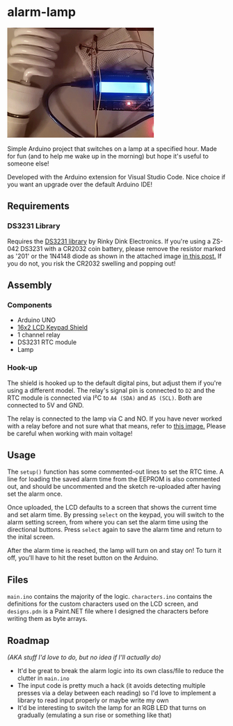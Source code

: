 # alarm-lamp

![](footage.gif)

Simple Arduino project that switches on a lamp at a specified hour. Made for fun (and to help me wake up in the morning) but hope it's useful to someone else! 

Developed with the Arduino extension for Visual Studio Code. Nice choice if you want an upgrade over the default Arduino IDE!

## Requirements

### DS3231 Library

Requires the [DS3231 library](http://www.rinkydinkelectronics.com/library.php?id=73) by Rinky Dink Electronics. If you're using a ZS-042 DS3231 with a CR2032 coin battery, please remove the resistor marked as '201' or the 1N4148 diode as shown in the attached image [in this post.](https://forum.arduino.cc/index.php?topic=278270.msg2916047#msg2916047) If you do not, you risk the CR2032 swelling and popping out!

## Assembly

### Components

* Arduino UNO
* [16x2 LCD Keypad Shield](https://www.elecrow.com/lcd-keypad-shield-for-arduino-p-311.html)
* 1 channel relay
* DS3231 RTC module
* Lamp

### Hook-up

The shield is hooked up to the default digital pins, but adjust them if you're using a different model. The relay's signal pin is connected to ``D2`` and the RTC module is connected via I²C to ``A4 (SDA)`` and ``A5 (SCL)``. Both are connected to 5V and GND.  

The relay is connected to the lamp via C and NO. If you have never worked with a relay before and not sure what that means, refer to [this image.](http://www.circuitbasics.com/wp-content/uploads/2015/11/Arduino-Temperature-Dependent-Light-Bulb-With-5V-Relay-Updated.png) Please be careful when working with main voltage!

## Usage

The ``setup()`` function has some commented-out lines to set the RTC time.  A line for loading the saved alarm time from the EEPROM is also commented out, and should be uncommented and the sketch re-uploaded after having set the alarm once.

Once uploaded, the LCD defaults to a screen that shows the current time and set alarm time. By pressing ``select`` on the keypad, you will switch to the alarm setting screen, from where you can set the alarm time using the directional buttons. Press ``select`` again to save the alarm time and return to the inital screen.

After the alarm time is reached, the lamp will turn on and stay on! To turn it off, you'll have to hit the reset button on the Arduino.

## Files

``main.ino`` contains the majority of the logic. ``characters.ino`` contains the definitions for the custom characters used on the LCD screen, and ``designs.pdn`` is a Paint.NET file where I designed the characters before writing them as byte arrays.

## Roadmap

*(AKA stuff I'd love to do, but no idea if I'll actually do)*

* It'd be great to break the alarm logic into its own class/file to reduce the clutter in ``main.ino``
* The input code is pretty much a hack (it avoids detecting multiple presses via a delay between each reading) so I'd love to implement a library to read input properly or maybe write my own
* It'd be interesting to switch the lamp for an RGB LED that turns on gradually (emulating a sun rise or something like that)






